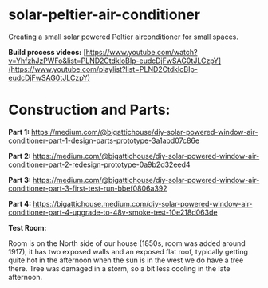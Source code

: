 # solar-peltier-air-conditioner
Creating a small solar powered Peltier airconditioner for small spaces.

**Build process videos:**
[https://www.youtube.com/watch?v=YhfzhJzPWFo&list=PLND2CtdkloBIp-eudcDjFwSAG0tJLCzpY](https://www.youtube.com/playlist?list=PLND2CtdkloBIp-eudcDjFwSAG0tJLCzpY)

# Construction and Parts:

**Part 1:**
https://medium.com/@bigattichouse/diy-solar-powered-window-air-conditioner-part-1-design-parts-prototype-3a1abd07c86e

**Part 2:**
https://medium.com/@bigattichouse/diy-solar-powered-window-air-conditioner-part-2-redesign-prototype-0a9b2d32eed4

**Part 3:**
https://medium.com/@bigattichouse/diy-solar-powered-window-air-conditioner-part-3-first-test-run-bbef0806a392

**Part 4:**
https://bigattichouse.medium.com/diy-solar-powered-window-air-conditioner-part-4-upgrade-to-48v-smoke-test-10e218d063de

**Test Room:**

Room is on the North side of our house (1850s, room was added around 1917), it has two exposed walls and an exposed flat roof, typically getting quite hot in the afternoon when the sun is in the west we do have a tree there.  Tree was damaged in a storm, so a bit less cooling in the late afternoon.



